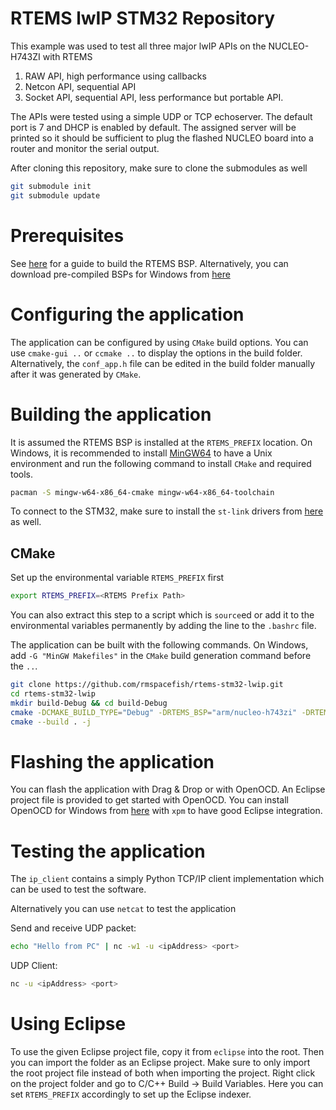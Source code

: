 RTEMS lwIP STM32 Repository
======

This example was used to test all three major lwIP APIs on the NUCLEO-H743ZI with RTEMS
 
 1. RAW API, high performance using callbacks
 2. Netcon API, sequential API
 3. Socket API, sequential API, less performance but portable API.
 
The APIs were tested using a simple UDP or TCP echoserver. The default port is 7 and DHCP is
enabled by default. The assigned server will be printed so it should be sufficient to plug
the flashed NUCLEO board into a router and monitor the serial output.

After cloning this repository, make sure to clone the submodules as well

```sh
git submodule init
git submodule update
```

# Prerequisites

See [here](https://github.com/rmspacefish/rtems-tools) for a guide to build the RTEMS BSP.
Alternatively, you can download pre-compiled BSPs for Windows from
[here](https://drive.google.com/drive/u/0/folders/15pO3FCUwceghrnYjmNlgC6K1Z8D_6iu2)

# Configuring the application

The application can be configured by using `CMake` build options. You can use `cmake-gui ..` 
or `ccmake ..` to display the options in the build folder. Alternatively, the `conf_app.h` file
can be edited in the build folder manually after it was generated by `CMake`.

# Building the application

It is assumed the RTEMS BSP is installed at the `RTEMS_PREFIX` location. On Windows, it
is recommended to install [MinGW64](https://www.msys2.org/) to have a Unix environment and run the
following command to install `CMake` and required tools.

```sh
pacman -S mingw-w64-x86_64-cmake mingw-w64-x86_64-toolchain
```

To connect to the STM32, make sure to install the `st-link` drivers 
from [here](https://github.com/stlink-org/stlink) as well.

## CMake

Set up the environmental variable `RTEMS_PREFIX` first

```sh
export RTEMS_PREFIX=<RTEMS Prefix Path>
```

You can also extract this step to a script which is `source`ed or add it to the environmental 
variables permanently by adding the line to the `.bashrc` file.

The application can be built with the following commands. On Windows, add `-G "MinGW Makefiles"` 
in the `CMake` build generation command before the `..`.

```sh
git clone https://github.com/rmspacefish/rtems-stm32-lwip.git
cd rtems-stm32-lwip
mkdir build-Debug && cd build-Debug
cmake -DCMAKE_BUILD_TYPE="Debug" -DRTEMS_BSP="arm/nucleo-h743zi" -DRTEMS_PREFIX=$RTEMS_PREFIX ..
cmake --build . -j
```

# Flashing the application

You can flash the application with Drag & Drop or with OpenOCD. An Eclipse project file is provided
to get started with OpenOCD. You can install OpenOCD for Windows from [here](https://xpack.github.io/openocd/)
with `xpm` to have good Eclipse integration.

# Testing the application

The `ip_client` contains a simply Python TCP/IP client implementation which can be
used to test the software.

Alternatively you can use `netcat` to test the application

Send and receive UDP packet:

```sh
echo "Hello from PC" | nc -w1 -u <ipAddress> <port>
```

UDP Client:

```sh
nc -u <ipAddress> <port>
```


# Using Eclipse

To use the given Eclipse project file, copy it from `eclipse` into the root. Then you can 
import the folder as an Eclipse project. Make sure to only import the root project file instead 
of both when importing the project. Right click on the project folder and go to C/C++ Build 
&rarr; Build Variables. Here you can set `RTEMS_PREFIX` accordingly to set up the Eclipse indexer.
